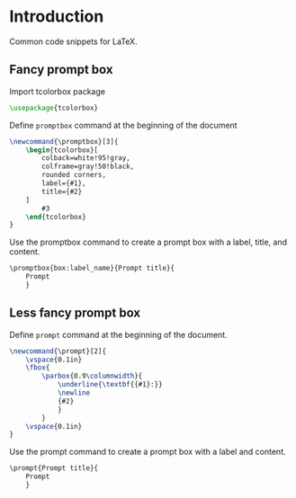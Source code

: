 # Introduction

Common code snippets for LaTeX.

## Fancy prompt box

Import tcolorbox package
```tex
\usepackage{tcolorbox}
```

Define `promptbox` command at the beginning of the document
```tex
\newcommand{\promptbox}[3]{
    \begin{tcolorbox}[
        colback=white!95!gray,
        colframe=gray!50!black,
        rounded corners,
        label={#1},
        title={#2}
    ]
        #3
    \end{tcolorbox}
}
```

Use the promptbox command to create a prompt box with a label, title, and content.
```txt
\promptbox{box:label_name}{Prompt title}{
    Prompt
    }
```

## Less fancy prompt box

Define `prompt` command at the beginning of the document.
```tex
\newcommand{\prompt}[2]{
    \vspace{0.1in}
    \fbox{
        \parbox{0.9\columnwidth}{
            \underline{\textbf{{#1}:}}
            \newline
            {#2}
            }
        }
    \vspace{0.1in}
}
```

Use the prompt command to create a prompt box with a label and content.
```txt
\prompt{Prompt title}{
    Prompt
    }
```
